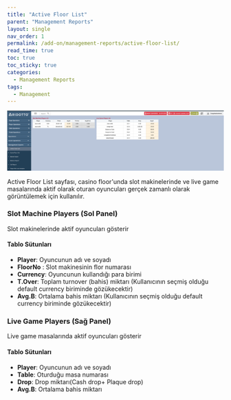 ```yaml
---
title: "Active Floor List"
parent: "Management Reports"
layout: single
nav_order: 1
permalink: /add-on/management-reports/active-floor-list/
read_time: true
toc: true
toc_sticky: true
categories:
  - Management Reports
tags:
  - Management
---
```



![img.png](img.png)

Active Floor List sayfası, casino floor'unda slot makinelerinde ve live game masalarında aktif olarak oturan oyuncuları gerçek zamanlı olarak görüntülemek için kullanılır.

### Slot Machine Players (Sol Panel)
Slot makinelerinde aktif oyuncuları gösterir

#### Tablo Sütunları
- **Player**: Oyuncunun adı ve soyadı
- **FloorNo** : Slot makinesinin flor numarası
- **Currency**: Oyuncunun kullandığı para birimi
- **T.Over**: Toplam turnover (bahis) miktarı (Kullanıcının seçmiş olduğu default currency biriminde gözükecektir)
- **Avg.B**: Ortalama bahis miktarı (Kullanıcının seçmiş olduğu default currency biriminde gözükecektir)

### Live Game Players (Sağ Panel)
Live game masalarında aktif oyuncuları gösterir

#### Tablo Sütunları
- **Player**: Oyuncunun adı ve soyadı
- **Table**: Oturduğu masa numarası
- **Drop**: Drop miktarı(Cash drop+ Plaque drop)
- **Avg.B**: Ortalama bahis miktarı

